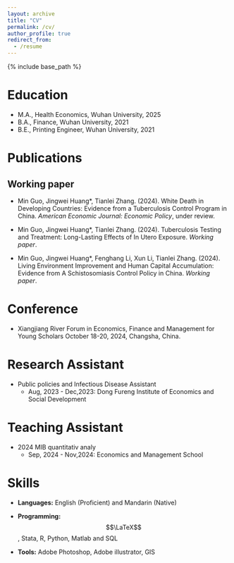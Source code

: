 ```yaml
---
layout: archive
title: "CV"
permalink: /cv/
author_profile: true
redirect_from:
  - /resume
---
```


{% include base_path %}

Education
======
* M.A., Health Economics, Wuhan University, 2025
* B.A., Finance, Wuhan University, 2021
* B.E., Printing Engineer, Wuhan University, 2021



Publications
======
## Working paper

- Min Guo, Jingwei Huang*, Tianlei Zhang. (2024). White Death in Developing Countries: Evidence from a Tuberculosis Control Program in China. _American Economic Journal: Economic Policy_, under review.

- Min Guo, Jingwei Huang*, Tianlei Zhang. (2024). Tuberculosis Testing and Treatment: Long-Lasting Effects of In Utero Exposure. _Working paper_.

- Min Guo, Jingwei Huang*, Fenghang Li, Xun Li, Tianlei Zhang. (2024). Living Environment Improvement and Human Capital Accumulation: Evidence from A Schistosomiasis Control Policy in China. _Working paper_.

<!-- ## Published

* 张天磊,周奕华,曹晟. 碳点荧光探针在农产品快速检测中的应用进展[J]. 包装工程,2020,41(3):82-91. DOI:10.19554/j.cnki.1001-3563.2020.03.013.

* Xu, Z., Chen, S., Guo, M., Zhang, T., Niu, X., Zhou, Y., Tan, J., & Wang, J. (2024). The impact of diet quality on cognitive ability of Chinese older adults: Evidence from the China Health and Nutrition Survey (CHNS). BMC Geriatrics, 24(1), 55. https://doi.org/10.1186/s12877-023-04630-6 -->



Conference
======

- Xiangjiang River Forum in Economics, Finance and Management for Young Scholars October 18-20, 2024, Changsha, China.


Research Assistant
======

* Public policies and Infectious Disease Assistant
  * Aug, 2023 -  Dec,2023: Dong Fureng Institute of Economics and Social Development

Teaching Assistant
======

* 2024 MIB quantitativ analy
  * Sep, 2024 -  Nov,2024: Economics and Management School

Skills
======
* **Languages:** English (Proficient) and Mandarin (Native)

* **Programming:** $$\LaTeX$$, Stata, R, Python, Matlab and SQL

* **Tools:** Adobe Photoshop, Adobe illustrator, GIS